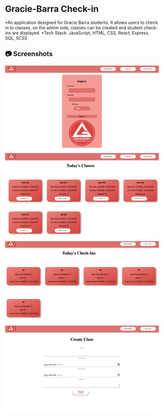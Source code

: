 # Gracie-Barra Check-in

•An application designed for Gracie Barra students. It allows users to check in to classes, on the admin side, classes can be created and student check-ins are displayed.
•Tech Stack: JavaScript, HTML, CSS, React, Express, SQL, SCSS

## 📷 Screenshots

!["Register"](https://github.com/lpdancona/GB-register/blob/main/my-app/src/docs/register-page.png?raw=true)
!["Classes"](https://github.com/lpdancona/GB-register/blob/main/my-app/src/docs/current-classes.png?raw=true)
!["Check-ins"](https://github.com/lpdancona/GB-register/blob/main/my-app/src/docs/class-checkin.png?raw=true)
!["Class creation"](https://github.com/lpdancona/GB-register/blob/main/my-app/src/docs/class-creation.png?raw=true)
